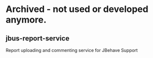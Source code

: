 # Archived - not used or developed anymore.

## jbus-report-service
Report uploading and commenting service for JBehave Support
